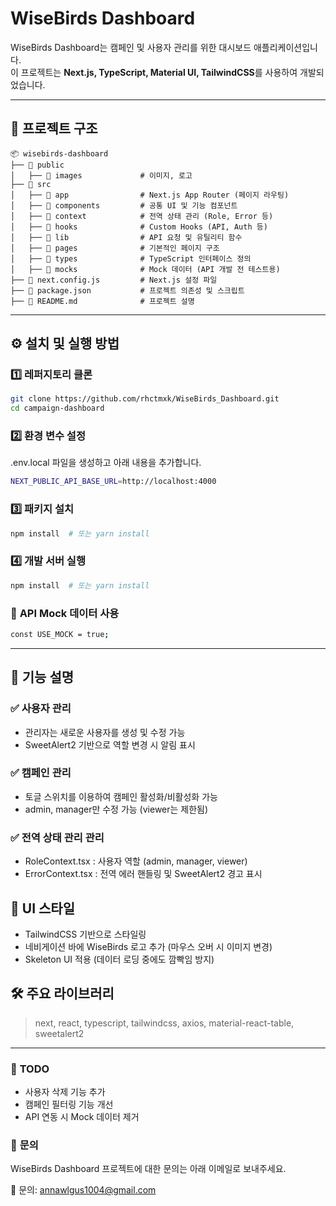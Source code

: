 #  WiseBirds Dashboard

WiseBirds Dashboard는 캠페인 및 사용자 관리를 위한 대시보드 애플리케이션입니다.  
이 프로젝트는 **Next.js, TypeScript, Material UI, TailwindCSS**를 사용하여 개발되었습니다.

---

## 📂 프로젝트 구조
```
📦 wisebirds-dashboard
├── 📂 public
│   ├── 📂 images             # 이미지, 로고
├── 📂 src
│   ├── 📂 app                # Next.js App Router (페이지 라우팅)
│   ├── 📂 components         # 공통 UI 및 기능 컴포넌트
│   ├── 📂 context            # 전역 상태 관리 (Role, Error 등)
│   ├── 📂 hooks              # Custom Hooks (API, Auth 등)
│   ├── 📂 lib                # API 요청 및 유틸리티 함수
│   ├── 📂 pages              # 기본적인 페이지 구조
│   ├── 📂 types              # TypeScript 인터페이스 정의
│   ├── 📂 mocks              # Mock 데이터 (API 개발 전 테스트용)
├── 📄 next.config.js         # Next.js 설정 파일
├── 📄 package.json           # 프로젝트 의존성 및 스크립트
├── 📄 README.md              # 프로젝트 설명
```

---

## ⚙️ 설치 및 실행 방법

### 1️⃣ **레퍼지토리 클론**
```sh
git clone https://github.com/rhctmxk/WiseBirds_Dashboard.git
cd campaign-dashboard
```

### 2️⃣ **환경 변수 설정**
.env.local 파일을 생성하고 아래 내용을 추가합니다.
```sh
NEXT_PUBLIC_API_BASE_URL=http://localhost:4000
```

### 3️⃣ **패키지 설치**
```sh
npm install  # 또는 yarn install
```

### 4️⃣ **개발 서버 실행**
```sh
npm install  # 또는 yarn install
```

### 📡 **API Mock 데이터 사용**
```sh
const USE_MOCK = true;
```

---

## 📌 **기능 설명**
### ✅ **사용자 관리**

 - 관리자는 새로운 사용자를 생성 및 수정 가능
 - SweetAlert2 기반으로 역할 변경 시 알림 표시

### ✅ **캠페인 관리**
- 토글 스위치를 이용하여 캠페인 활성화/비활성화 가능
- admin, manager만 수정 가능 (viewer는 제한됨)
### ✅ **전역 상태 관리 관리**
- RoleContext.tsx : 사용자 역할 (admin, manager, viewer)
- ErrorContext.tsx : 전역 에러 핸들링 및 SweetAlert2 경고 표시


## 🎨 **UI 스타일**
- TailwindCSS 기반으로 스타일링
- 네비게이션 바에 WiseBirds 로고 추가 (마우스 오버 시 이미지 변경)
- Skeleton UI 적용 (데이터 로딩 중에도 깜빡임 방지)


## 🛠 **주요 라이브러리**
>next, react, typescript, tailwindcss, axios, material-react-table, sweetalert2

---

### 📝 **TODO**
 - 사용자 삭제 기능 추가
 - 캠페인 필터링 기능 개선
 - API 연동 시 Mock 데이터 제거

### 📌 **문의**
WiseBirds Dashboard 프로젝트에 대한 문의는 아래 이메일로 보내주세요.

📧 문의: annawlgus1004@gmail.com